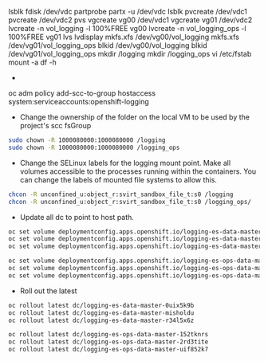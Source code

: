 lsblk
fdisk /dev/vdc
partprobe
partx -u /dev/vdc
lsblk
pvcreate /dev/vdc1
pvcreate /dev/vdc2
pvs
vgcreate vg00 /dev/vdc1
vgcreate vg01 /dev/vdc2
lvcreate -n vol_logging -l 100%FREE vg00
lvcreate -n vol_logging_ops -l 100%FREE vg01
lvs
lvdisplay
mkfs.xfs /dev/vg00/vol_logging
mkfs.xfs /dev/vg01/vol_logging_ops
blkid /dev/vg00/vol_logging
blkid /dev/vg01/vol_logging_ops
mkdir /logging
mkdir /logging_ops
vi /etc/fstab
mount -a
df -h

* 

oc adm policy add-scc-to-group hostaccess system:serviceaccounts:openshift-logging


* Change the ownership of the folder on the local VM to be used by the project's scc fsGroup
```sh
sudo chown -R 1000080000:1000080000 /logging
sudo chown -R 1000080000:1000080000 /logging_ops
```
* Change the SELinux labels for the logging mount point. Make all volumes accessible to the processes running within the containers. You can change the labels of mounted file systems to allow this.

```sh
chcon -R unconfined_u:object_r:svirt_sandbox_file_t:s0 /logging
chcon -R unconfined_u:object_r:svirt_sandbox_file_t:s0 /logging_ops/
```

* Update all dc to point to host path.
```sh
oc set volume deploymentconfig.apps.openshift.io/logging-es-data-master-0uix5k9b --add --overwrite --name=elasticsearch-storage --containers=elasticsearch --mount-path=/elasticsearch/persistent --type=hostPath --path=/logging
oc set volume deploymentconfig.apps.openshift.io/logging-es-data-master-misholdu --add --overwrite --name=elasticsearch-storage --containers=elasticsearch --mount-path=/elasticsearch/persistent --type=hostPath --path=/logging
oc set volume deploymentconfig.apps.openshift.io/logging-es-data-master-r34l5x6z --add --overwrite --name=elasticsearch-storage --containers=elasticsearch --mount-path=/elasticsearch/persistent --type=hostPath --path=/logging

oc set volume deploymentconfig.apps.openshift.io/logging-es-ops-data-master-152tknrs --add --overwrite --name=elasticsearch-storage --containers=elasticsearch --mount-path=/elasticsearch/persistent --type=hostPath --path=/logging_ops
oc set volume deploymentconfig.apps.openshift.io/logging-es-ops-data-master-2rd3tite --add --overwrite --name=elasticsearch-storage --containers=elasticsearch --mount-path=/elasticsearch/persistent --type=hostPath --path=/logging_ops
oc set volume deploymentconfig.apps.openshift.io/logging-es-ops-data-master-uif852k7 --add --overwrite --name=elasticsearch-storage --containers=elasticsearch --mount-path=/elasticsearch/persistent --type=hostPath --path=/logging_ops
```
* Roll out the latest
```sh
oc rollout latest dc/logging-es-data-master-0uix5k9b
oc rollout latest dc/logging-es-data-master-misholdu
oc rollout latest dc/logging-es-data-master-r34l5x6z

oc rollout latest dc/logging-es-ops-data-master-152tknrs
oc rollout latest dc/logging-es-ops-data-master-2rd3tite
oc rollout latest dc/logging-es-ops-data-master-uif852k7
```